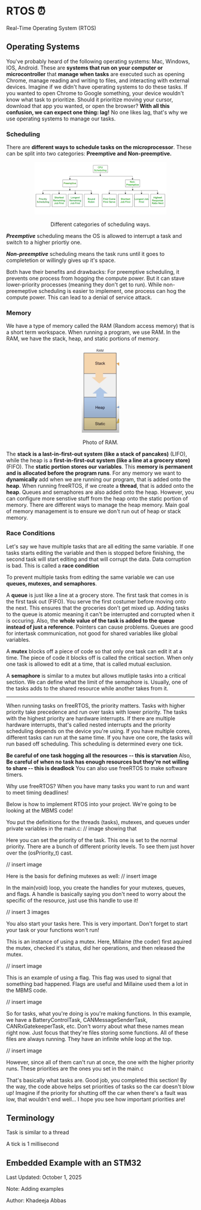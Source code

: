<link rel="stylesheet" href="../styles.css">

# RTOS ⏰
Real-Time Operating System (RTOS)


## Operating Systems
You've probably heard of the following operating systems: Mac, Windows, IOS, Android. These are **systems that run on your computer or microcontroller** that **manage when tasks** are executed such as opening Chrome, manage reading and writing to files, and interacting with external devices. Imagine if we didn't have operating systems to do these tasks. If you wanted to open Chrome to Google something, your device wouldn't know what task to prioritize. Should it prioritize moving your cursor, download that app you wanted, or open the browser? **With all this confusion, we can expect one thing: lag!** No one likes lag, that's why we use operating systems to manage our tasks.

### Scheduling

There are **different ways to schedule tasks on the microprocessor**. These can be split into two categories: **Preemptive and Non-preemptive.**

<p align="center">
<img src="../images/CPU-Scheduling-2.png" alt="Different categories of scheduling ways. Source: https://www.geeksforgeeks.org/operating-systems/cpu-scheduling-in-operating-systems/" width=70% >
<p align="center">Different categories of scheduling ways.</p>
</p>

**_Preemptive_** scheduling means the OS is allowed to interrupt a task and switch to a higher priortiy one. 

**_Non-preemptive_** scheduling means the task runs until it goes to completetion or willingly gives up it's space. 

Both have their benefits and drawbacks:
For preemptive scheduling, it prevents one process from hogging the compute power. But it can stave lower-priority processes (meaning they don't get to run). While non-preemeptive scheduling is easier to implement, one process can hog the compute power. This can lead to a denial of service attack.

### Memory

We have a type of memory called the RAM (Random access memory) that is a short term workspace. When running a program, we use RAM. In the RAM, we have the stack, heap, and static portions of memory. 

<p align="center">
<img src="../images/RAM.png" alt="Photo of RAM. Source: https://www.youtube.com/watch?v=Qske3yZRW5I&list=PLEBQazB0HUyQ4hAPU1cJED6t3DU0h34bz&index=4" width=20% >
<p align="center">Photo of RAM.</p>
</p>

The **stack is a last-in-first-out system (like a stack of pancakes)** (LIFO), while the heap is a **first-in-first-out system (like a line at a grocery store)** (FIFO). The **static portion stores our variables**. This **memory is permanent and is allocated before the program runs**. For any memory we want to **dynamically** add when we are running our program, that is added onto the **heap**. When running freeRTOS, if we create a **thread**, that is added onto the **heap**. Queues and semaphores are also added onto the heap. However, you can configure more senstive stuff from the heap onto the static portion of memory. There are different ways to manage the heap memory. Main goal of memory management is to ensure we don't run out of heap or stack memory.

### Race Conditions

Let's say we have multiple tasks that are all editing the same variable. If one tasks starts editing the variable and then is stopped before finishing, the second task will start editing and that will corrupt the data. Data corruption is bad. This is called a **race condition**

To prevent multiple tasks from editing the same variable we can use **queues, mutexes, and semaphores**. 

A **queue** is just like a line at a grocery store. The first task that comes in is the first task out (FIFO). You serve the first costumer before moving onto the next. This ensures that the groceries don't get mixed up. Adding tasks to the queue is atomic meaning it can't be interrupted and corrupted when it is occuring. Also, the **whole value of the task is added to the queue instead of just a reference**. Pointers can cause problems. Queues are good for intertask communication, not good for shared variables like global variables.

A **mutex** blocks off a piece of code so that only one task can edit it at a time. The piece of code it blocks off is called the critical section. When only one task is allowed to edit at a time, that is called mutual exclusion.

A **semaphore** is similar to a mutex but allows mutliple tasks into a critical section. We can define what the limit of the semaphore is. Usually, one of the tasks adds to the shared resource while another takes from it.

---

When running tasks on freeRTOS, the priority matters. Tasks with higher priority take precedence and run over tasks with lower priority. The tasks with the highest priority are hardware interrupts. If there are multiple hardware interrupts, that's called nested interrupts and the priority scheduling depends on the device you're using.
If you have multiple cores, different tasks can run at the same time. If you have one core, the tasks will run based off scheduling. This scheduling is determined every one tick.

**Be careful of one task hogging all the resources -- this is starvation**
Also,
**Be careful of when no task has enough resources but they're not willing to share -- this is deadlock**
You can also use freeRTOS to make software timers.

Why use freeRTOS? When you have many tasks you want to run and want to meet timing deadlines!

Below is how to implement RTOS into your project. We're going to be looking at the MBMS code!

You put the definitions for the threads (tasks), mutexes, and queues under private variables in the main.c:
// image showing that

Here you can set the priority of the task. This one is set to the normal priority. There are a bunch of different priority levels. To see them just hover over the (osPriority_t) cast.

// insert image

Here is the basis for defining mutexes as well:
// insert image


In the main(void) loop, you create the handles for your mutexes, queues, and flags. A handle is basically saying you don't need to worry about the specific of the resource, just use this handle to use it! 

// insert 3 images

You also start your tasks here. This is very important. Don't forget to start your task or your functions won't run! 

This is an instance of using a mutex. Here, Millaine (the coder) first aquired the mutex, checked it's status, did her operations, and then released the mutex.

// insert image

This is an example of using a flag. This flag was used to signal that something bad happened. Flags are useful and Millaine used them a lot in the MBMS code.

// insert image

So for tasks, what you're doing is you're making functions. In this example, we have a BatteryControlTask, CANMessageSenderTask, CANRxGatekeeperTask, etc. Don't worry about what these names mean right now. Just focus that they're files storing some functions. All of these files are always running. They have an infinite while loop at the top. 

// insert image

However, since all of them can't run at once, the one with the higher priority runs. These priorities are the ones you set in the main.c

That's basically what tasks are. Good job, you completed this section! By the way, the code above helps set priorities of tasks so the car doesn't blow up! Imagine if the priority for shutting off the car when there's a fault was low, that wouldn't end well... I hope you see how important priorities are! 


## Terminology
Task is similar to a thread

A tick is 1 millisecond

## Embedded Example with an STM32

Last Updated: October 1, 2025

Note: Adding examples

Author: Khadeeja Abbas

